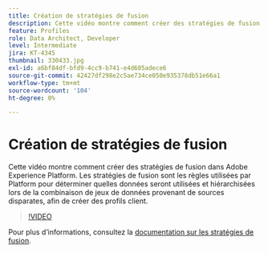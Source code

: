 ```yaml
---
title: Création de stratégies de fusion
description: Cette vidéo montre comment créer des stratégies de fusion dans Adobe Experience Platform. Les stratégies de fusion sont les règles utilisées par Platform pour déterminer quelles données seront utilisées et hiérarchisées lors de la combinaison de jeux de données provenant de sources disparates, afin de créer des profils client.
feature: Profiles
role: Data Architect, Developer
level: Intermediate
jira: KT-4345
thumbnail: 330433.jpg
exl-id: a6bf84df-bfd9-4cc9-b741-e4d605adece6
source-git-commit: 42427df298e2c5ae734ce050e935378db51e66a1
workflow-type: tm+mt
source-wordcount: '104'
ht-degree: 0%

---
```


# Création de stratégies de fusion

Cette vidéo montre comment créer des stratégies de fusion dans Adobe Experience Platform. Les stratégies de fusion sont les règles utilisées par Platform pour déterminer quelles données seront utilisées et hiérarchisées lors de la combinaison de jeux de données provenant de sources disparates, afin de créer des profils client.

>[!VIDEO](https://video.tv.adobe.com/v/330433?quality=12&learn=on)

Pour plus d’informations, consultez la [documentation sur les stratégies de fusion](https://experienceleague.adobe.com/docs/experience-platform/profile/merge-policies/overview.html).
